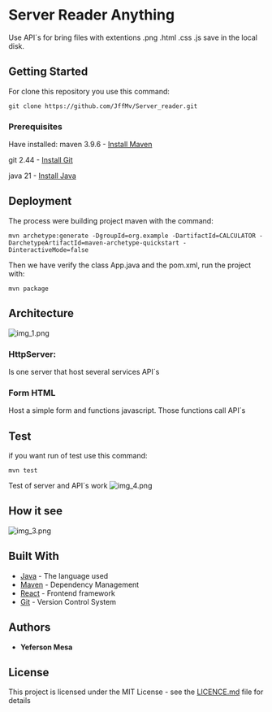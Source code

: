 # Server Reader Anything

Use API´s for bring files with extentions .png .html .css .js save in the local disk.


## Getting Started

For clone this repository you use this command:
 ```
 git clone https://github.com/JffMv/Server_reader.git
 ```
### Prerequisites

Have installed:
maven 3.9.6 - [Install Maven](https://maven.apache.org/download.cgi#Installation)

git 2.44 - [Install Git](https://git-scm.com/book/en/v2/Getting-Started-Installing-Git)

java 21 - [Install Java](https://www.oracle.com/co/java/technologies/downloads/)

## Deployment

The process were building project maven with the command:

```
mvn archetype:generate -DgroupId=org.example -DartifactId=CALCULATOR -DarchetypeArtifactId=maven-archetype-quickstart -DinteractiveMode=false

```

Then we have verify the class App.java and the pom.xml, run the project with:

```
mvn package
```





## Architecture
![img_1.png](pictures_of_readme/img_1.png)
### HttpServer:
Is one server that host several services API´s

### Form HTML
Host a simple form and functions javascript. Those functions call API´s

## Test
if you want run of test use this command:
```
mvn test
```
Test of server and API´s work
![img_4.png](pictures_of_readme/img.png)


## How it see
![img_3.png](pictures_of_readme/img_2.png)

## Built With

* [Java](https://www.java.com/es/) - The language used
* [Maven](https://maven.apache.org/) - Dependency Management
* [React](https://reactjs.org/) - Frontend framework
* [Git](http://git-scm.com/) - Version Control System


## Authors

* **Yeferson Mesa**

## License

This project is licensed under the MIT License - see the [LICENCE.md](LICENCE) file for details
